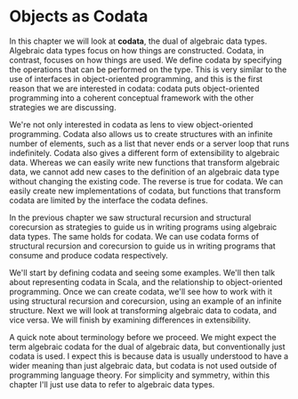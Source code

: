 # Objects as Codata

In this chapter we will look at **codata**, the dual of algebraic data types.
Algebraic data types focus on how things are constructed.
Codata, in contrast, focuses on how things are used.
We define codata by specifying the operations that can be performed on the type.
This is very similar to the use of interfaces in object-oriented programming, and this is the first reason that we are interested in codata: codata puts object-oriented programming into a coherent conceptual framework with the other strategies we are discussing.

We're not only interested in codata as lens to view object-oriented programming.
Codata also allows us to create structures with an infinite number of elements, such as a list that never ends or a server loop that runs indefinitely. 
Codata also gives a different form of extensibility to algebraic data.
Whereas we can easily write new functions that transform algebraic data, we cannot add new cases to the definition of an algebraic data type without changing the existing code.
The reverse is true for codata. We can easily create new implementations of codata, but functions that transform codata are limited by the interface the codata defines.

In the previous chapter we saw structural recursion and structural corecursion as strategies to guide us in writing programs using algebraic data types.
The same holds for codata.
We can use codata forms of structural recursion and corecursion to guide us in writing programs that consume and produce codata respectively.

We'll start by defining codata and seeing some examples. 
We'll then talk about representing codata in Scala, and the relationship to object-oriented programming.
Once we can create codata, we'll see how to work with it using structural recursion and corecursion, using an example of an infinite structure.
Next we will look at transforming algebraic data to codata, and vice versa.
We will finish by examining differences in extensibility.

A quick note about terminology before we proceed. We might expect the term algebraic codata for the dual of algebraic data, but conventionally just codata is used. I expect this is because data is usually understood to have a wider meaning than just algebraic data, but codata is not used outside of programming language theory. For simplicity and symmetry, within this chapter I'll just use data to refer to algebraic data types.
